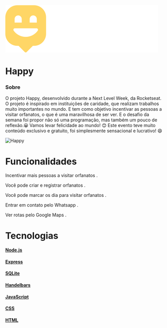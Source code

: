  <img src="/public/images/logo.svg" >
 
# Happy

### Sobre
O projeto Happy, desenvolvido durante a Next Level Week, da Rocketseat.
O projeto é inspirado em instituições de caridade, que realizam trabalhos muito importantes no mundo. E tem como objetivo incentivar as pessoas a visitar orfanatos, o que é uma maravilhosa de ser ver.
E o desafio da semana foi propor não só uma programação, mas também um pouco de reflexão.😀
Vamos levar felicidade ao mundo! 😊
Este evento teve muito conteúdo exclusivo e gratuito, foi simplesmente sensacional e lucrativo! 😄

![Happy](https://user-images.githubusercontent.com/64798575/96478835-88450980-120e-11eb-9662-a013f90aec74.png)

# Funcionalidades
Incentivar mais pessoas a visitar orfanatos                                                                                                                                      .

Você pode criar e registrar orfanatos                                                                                                                                             .

Você pode marcar os dia para visitar orfanatos                                                                                                                                    .

Entrar em contato pelo Whatsapp                                                                                                                                                   .

Ver rotas pelo Google Maps                                                                                                                                                        .


# Tecnologias
#### [Node.js](https://nodejs.org/en/)
#### [Express](https://expressjs.com/pt-br/)
#### [SQLite](https://www.sqlite.org/index.html)
#### [Handelbars](https://handlebarsjs.com/)
#### [JavaScript](https://www.javascript.com/)
#### [CSS](https://developer.mozilla.org/pt-BR/docs/Web/CSS)
#### [HTML](https://html.com/)


